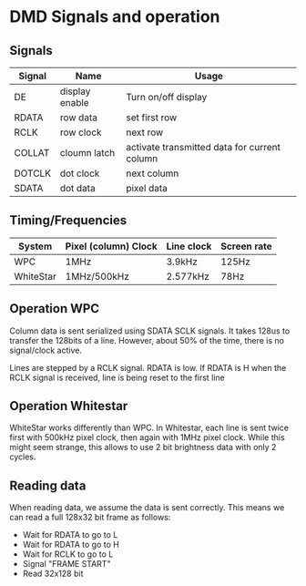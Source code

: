 # DMD Signals and operation

## Signals

|Signal|Name|Usage|
|---|---|---|
|DE|display enable|Turn on/off display|
|RDATA|row data|set first row|
|RCLK|row clock|next row|
|COLLAT|cloumn latch|activate transmitted data for current column|
|DOTCLK|dot clock|next column|
|SDATA|dot data|pixel data|



## Timing/Frequencies

|System|Pixel (column) Clock|Line clock|Screen rate|
|---|---|---|---|
|WPC|1MHz|3.9kHz|125Hz|
|WhiteStar|1MHz/500kHz|2.577kHz|78Hz|

## Operation WPC

Column data is sent serialized using SDATA SCLK signals. 
It takes 128us to transfer the 128bits of a line. 
However, about 50% of the time, there is no signal/clock
active.

Lines are stepped by a RCLK signal. RDATA is low. If RDATA 
is H when the RCLK signal is received, line is being 
reset to the first line

## Operation Whitestar

WhiteStar works differently than WPC. In Whitestar, each line 
is sent twice first with 500kHz pixel clock, then again with 
1MHz pixel clock. While this might seem strange, this allows
to use 2 bit brightness data with only 2 cycles.


## Reading data

When reading data, we assume the data is sent correctly. 
This means we can read a full 128x32 bit frame 
as follows:
- Wait for RDATA to go to L
- Wait for RDATA to go to H
- Wait for RCLK to go to L
- Signal "FRAME START"
- Read 32x128 bit

